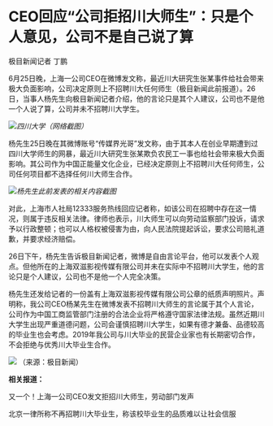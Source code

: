 

# CEO回应“公司拒招川大师生”：只是个人意见，公司不是自己说了算

极目新闻记者 丁鹏

6月25日晚，上海一公司CEO在微博发文称，最近川大研究生张某事件给社会带来极大负面影响，公司决定原则上不招聘川大任何师生（极目新闻此前报道）。26日，当事人杨先生向极目新闻记者介绍，他的言论只是其个人建议，公司也不是他一个人说了算，公司并未不招聘川大学生。

![](https://inews.gtimg.com/om_bt/OagymRWVYsC4m_Zm3XvjWQP7yIGJ67766xOyjorOZ262IAA/1000)_四川大学（网络截图）_

杨先生25日晚在其微博账号“传媒界光哥”发文称，由于其本人在创业早期遭到过四川大学师生的网暴，最近川大研究生张某欺负农民工一事也给社会带来极大负面影响。其公司作为中国正能量文化企业，已经决定原则上不招聘川大任何师生，公司任何项目都不选择任何川大师生合作。

![](https://inews.gtimg.com/om_bt/O2L45ssLpgwvSrwcMTbvffkoM9bCymWJnKi7wJwBcflcIAA/1000)_杨先生此前发表的相关内容截图_

对此，上海市人社局12333服务热线回应记者称，如该公司在招聘中存在这一情况，则属于违反相关法律。律师也表示，川大师生可以向劳动监察部门投诉，请求予以行政整顿；也可以人格权被侵害为由，向人民法院提起诉讼，要求公司赔礼道歉，并要求经济赔偿。

26日下午，杨先生告诉极目新闻记者，微博是自由言论平台，他可以发表个人观点。但他所在的上海双滋影视传媒有限公司并未在实际中不招聘川大学生，他的言论只是个人建议，公司也不是他一个人完全决策。

杨先生还发给记者的一份盖有上海双滋影视传媒有限公司公章的纸质声明照片。声明称，我公司CEO杨某先生在微博发表不招聘川大师生的言论属于其个人言论，公司作为中国工商监管部门注册的合法企业将严格遵守国家法律法规。虽然近期川大学生出现严重道德问题，公司会谨慎招聘川大学生，如果有德才兼备、品德较高的毕业生也会考虑。2019年我公司与川大毕业的民营企业家也有长期密切合作，不会拒绝与优秀川大毕业生合作。

![](https://inews.gtimg.com/om_bt/O538A2KshAS95T7w7ZzPM6AvzMfsNQsQtw_WmsGt0xDNYAA/1000)
（来源：极目新闻）

**相关报道：**

又一个！上海一公司CEO发文拒招川大师生，劳动部门发声

北京一律所称不再招聘川大毕业生，称该校毕业生的品质难以让社会信服

